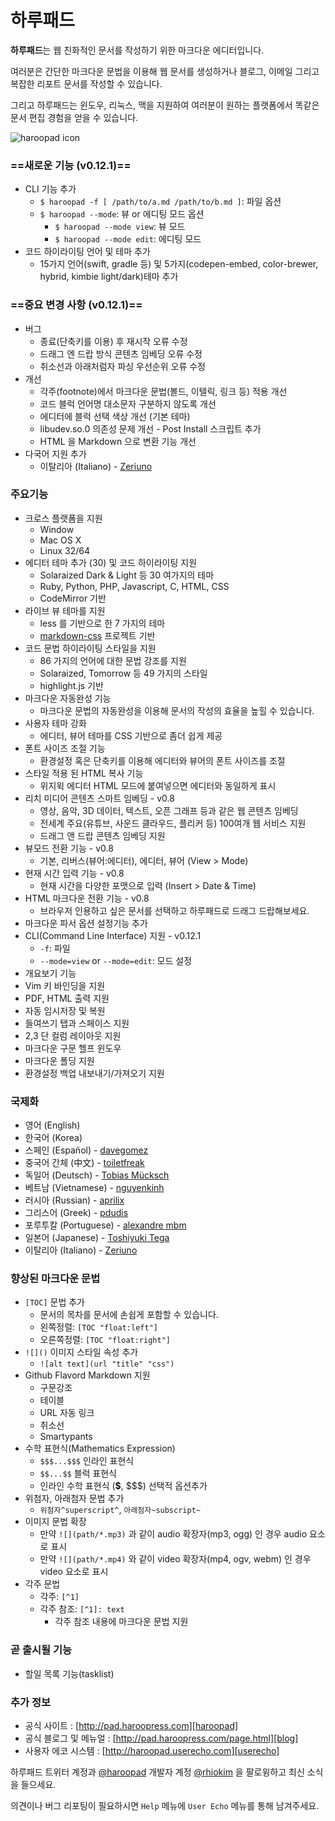 # 하루패드

**하루패드**는 웹 친화적인 문서를 작성하기 위한 마크다운 에디터입니다. 

여러분은 간단한 마크다운 문법을 이용해 웹 문서를 생성하거나 블로그, 이메일 그리고 복잡한 리포트 문서를 작성할 수 있습니다. 

그리고 하루패드는 윈도우, 리눅스, 맥을 지원하여 여러분이 원하는 플랫폼에서 똑같은 문서 편집 경험을 얻을 수 있습니다.

![haroopad icon](http://pad.haroopress.com/assets/images/logo-small.png)

### ==새로운 기능 (v0.12.1)==

* CLI 기능 추가
	- `$ haroopad -f [ /path/to/a.md /path/to/b.md ]`: 파일 옵션
	- `$ haroopad --mode`: 뷰 or 에디팅 모드 옵션
		+ `$ haroopad --mode view`: 뷰 모드
		+ `$ haroopad --mode edit`: 에디팅 모드
* 코드 하이라이팅 언어 및 테마 추가
	- 15가지 언어(swift, gradle 등) 및 5가지(codepen-embed, color-brewer, hybrid, kimbie light/dark)테마 추가

### ==중요 변경 사항 (v0.12.1)==

* 버그
	- 종료(단축키를 이용) 후 재시작 오류 수정
	- 드래그 엔 드랍 방식 콘텐츠 임베딩 오류 수정
	- 취소선과 아래처럼자 파싱 우선순위 오류 수정
* 개선
	- 각주(footnote)에서 마크다운 문법(볼드, 이텔릭, 링크 등) 적용 개선
	- 코드 블럭 언어명 대소문자 구분하지 않도록 개선
	- 에디터에 블럭 선택 색상 개선 (기본 테마)
	- libudev.so.0 의존성 문제 개선 - Post Install 스크립트 추가
	- HTML 을 Markdown 으로 변환 기능 개선
* 다국어 지원 추가
	- 이탈리아 (Italiano) - [Zeriuno](https://github.com/Zeriuno)

### 주요기능

* 크로스 플랫폼을 지원
	- Window
	- Mac OS X
	- Linux 32/64
* 에디터 테마 추가 (30) 및 코드 하이라이팅 지원 
	- Solaraized Dark & Light 등 30 여가지의 테마
	- Ruby, Python, PHP, Javascript, C, HTML, CSS
	- CodeMirror 기반
* 라이브 뷰 테마를 지원
	- less 를 기반으로 한 7 가지의 테마
	- [markdown-css](https://github.com/rhiokim/markdown-css) 프로젝트 기반
* 코드 문법 하이라이팅 스타일을 지원
	- 86 가지의 언어에 대한 문법 강조를 지원
	- Solaraized, Tomorrow 등 49 가지의 스타일
	- highlight.js 기반
* 마크다운 자동완성 기능
	- 마크다운 문법의 자동완성을 이용해 문서의 작성의 효율을 높힐 수 있습니다.
* 사용자 테마 강화
  - 에디터, 뷰어 테마를 CSS 기반으로 좀더 쉽게 제공
* 폰트 사이즈 조절 기능
	- 환경설정 혹은 단축키를 이용해 에디터와 뷰어의 폰트 사이즈를 조절
* 스타일 적용 된 HTML 복사 기능
	- 위지윅 에디터 HTML 모드에 붙여넣으면 에디터와 동일하게 표시
* 리치 미디어 콘텐츠 스마트 임베딩 - v0.8
	- 영상, 음악, 3D 데이터, 텍스트, 오픈 그래프 등과 같은 웹 콘텐츠 임베딩
	- 전세계 주요(유튜브, 사운드 클라우드, 플리커 등) 100여개 웹 서비스 지원
	- 드래그 앤 드랍 콘텐츠 임베딩 지원
* 뷰모드 전환 기능 - v0.8
	- 기본, 리버스(뷰어:에디터), 에디터, 뷰어 (View > Mode)
* 현재 시간 입력 기능 - v0.8
	- 현재 시간을 다양한 포맷으로 입력 (Insert > Date & Time)
* HTML 마크다운 전환 기능 - v0.8
	- 브라우저 인용하고 싶은 문서를 선택하고 하루패드로 드래그 드랍해보세요.
* 마크다운 파서 옵션 설정기능 추가
* CLI(Command Line Interface) 지원 - v0.12.1
  - `-f`: 파일
  - `--mode=view` or `--mode=edit`: 모드 설정
* 개요보기 기능
* Vim 키 바인딩을 지원
* PDF, HTML 출력 지원
* 자동 임시저장 및 복원
* 들여쓰기 탭과 스페이스 지원
* 2,3 단 컬럼 레이아웃 지원
* 마크다운 구문 헬프 윈도우
* 마크다운 폴딩 지원
* 환경설정 백업 내보내기/가져오기 지원

### 국제화

- 영어 (English)
- 한국어 (Korea)
- 스페인 (Español) - [davegomez](https://github.com/davegomez)
- 중국어 간체 (中文) - [toiletfreak](https://github.com/toiletfreak)
- 독일어 (Deutsch) - [Tobias Mücksch](https://github.com/tobiasmuecksch)
- 베트남 (Vietnamese) - [nguyenkinh](https://github.com/nguyenkinh)
- 러시아 (Russian) - [aprilix ](https://github.com/aprilix)
- 그리스어 (Greek) - [pdudis](https://github.com/pdudis)
- 포루투칼 (Portuguese) - [alexandre mbm](https://github.com/alexandre-mbm)
- 일본어 (Japanese) - [Toshiyuki Tega](https://github.com/Toshiyuki-Tega)
- 이탈리아 (Italiano) - [Zeriuno](https://github.com/Zeriuno)

### 향상된 마크다운 문법

* `[TOC]` 문법 추가
	- 문서의 목차를 문서에 손쉽게 포함할 수 있습니다.
	- 왼쪽정렬: `[TOC "float:left"]`
	- 오른쪽정렬: `[TOC "float:right"]`
* `![]()` 이미지 스타일 속성 추가
	- `![alt text](url "title" "css")`
* Github Flavord Markdown 지원
	- 구문강조
	- 테이블
	- URL 자동 링크
	- 취소선
	- Smartypants
* 수학 표현식(Mathematics Expression)
	- `$$$...$$$` 인라인 표현식
	- `$$...$$` 블럭 표현식
	- 인라인 수학 표현식 (**$**, $$$) 선택적 옵션추가
* 위첨자, 아래첨자 문법 추가
	- `위첨자^superscript^`, `아래첨자~subscript~`
* 이미지 문법 확장
	- 만약 `![](path/*.mp3)` 과 같이 audio 확장자(mp3, ogg) 인 경우 audio 요소로 표시
	- 만약 `![](path/*.mp4)` 와 같이 video 확장자(mp4, ogv, webm) 인 경우 video 요소로 표시
* 각주 문법
	- 각주: `[^1]`
	- 각주 참조: `[^1]: text`
		+ 각주 참조 내용에 마크다운 문법 지원

### 곧 출시될 기능

* 할일 목록 기능(tasklist)

### 추가 정보

* 공식 사이트 : [http://pad.haroopress.com][haroopad]
* 공식 블로그 및 메뉴얼 : [http://pad.haroopress.com/page.html][blog]
* 사용자 에코 시스템 : [http://haroopad.userecho.com][userecho]

하루패드 트위터 계정과 [@haroopad](https://twitter.com/haroopad) 개발자 계정  [@rhiokim](https://twitter.com/rhiokim) 을 팔로윙하고 최신 소식을 들으세요.

의견이나 버그 리포팅이 필요하시면 `Help` 메뉴에 `User Echo` 메뉴를 통해 남겨주세요.

[haroopad]: http://pad.haroopress.com
[blog]: http://pad.haroopress.com/page.html
[userecho]: http://haroopad.userecho.com